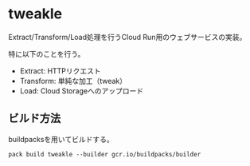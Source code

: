 # tweakle
Extract/Transform/Load処理を行うCloud Run用のウェブサービスの実装。

特に以下のことを行う。
- Extract: HTTPリクエスト
- Transform: 単純な加工（tweak）
- Load: Cloud Storageへのアップロード

## ビルド方法
buildpacksを用いてビルドする。

```shell
pack build tweakle --builder gcr.io/buildpacks/builder
```
